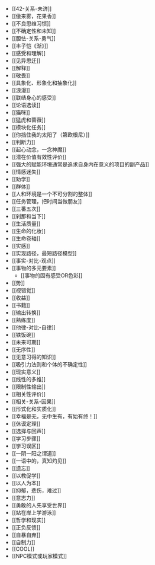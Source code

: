 - [[42-关系-未济]]
- [[傲来雾，花果香]]
- [[不良思维习惯]]
- [[不确定性和未知]]
- [[胆怯-关系-勇气]]
- [[丰子恺《渐》]]
- [[感受和理解]]
- [[见异思迁]]
- [[解释]]
- [[敬畏]]
- [[具象化、形象化和抽象化]]
- [[浪漫]]
- [[联结身心的感受]]
- [[论语选读]]
- [[猫咪]]
- [[猛虎和蔷薇]]
- [[模块化任务]]
- [[你挡住我的太阳了（第欧根尼）]]
- [[判断力]]
- [[起心动念，一念神魔]]
- [[潜在价值有效性评价]]
- [[强大的赋能环境通常是追求自身内在意义的项目的副产品]]
- [[情感迷失]]
- [[劝学]]
- [[群体]]
- [[人和环境是一个不可分割的整体]]
- [[任务管理，把时间当做朋友]]
- [[三番五次]]
- [[刹那和当下]]
- [[生活质量]]
- [[生命的化妆]]
- [[生命卷轴]]
- [[实感]]
- [[实现路径，最短路径模型]]
- [[事实-对比-观点]]
- [[事物的多元要素]]
	- [[事物的固有感受OR色彩]]
- [[势]]
- [[视错觉]]
- [[收益]]
- [[书籍]]
- [[输出转换]]
- [[熟练度]]
- [[他律-对比-自律]]
- [[铁饭碗]]
- [[未来可期]]
- [[无序性]]
- [[无意习得的知识]]
- [[吸引力法则和个体的不确定性]]
- [[现实意义]]
- [[线性的多维]]
- [[限制性输出]]
- [[相关性评价]]
- [[相关-关系-因果]]
- [[形式化和实质化]]
- [[幸福是无，无中生有，有始有终！]]
- [[休谟定理]]
- [[选择与回声]]
- [[学习步骤]]
- [[学习误区]]
- [[一阴一阳之谓道]]
- [[一语中的，真知灼见]]
- [[遗忘]]
- [[以教促学]]
- [[以人为本]]
- [[抑郁，悲伤，难过]]
- [[意志力]]
- [[勇敢的人先享受世界]]
- [[站在岸上学游泳]]
- [[哲学和现实]]
- [[正负反馈]]
- [[自暴自弃]]
- [[自制力]]
- [[COOL]]
- [[NPC模式或玩家模式]]